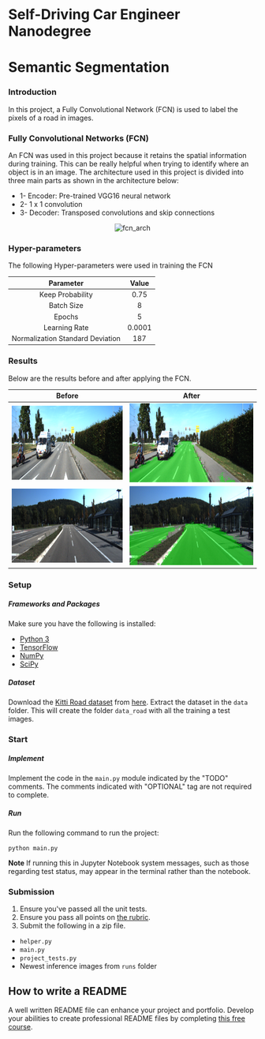 # Self-Driving Car Engineer Nanodegree
# Semantic Segmentation

### Introduction
In this project, a Fully Convolutional Network (FCN) is used to label the pixels of a road in images.

### Fully Convolutional Networks (FCN)
An FCN was used in this project because it retains the spatial information during training. This can be really helpful when trying to identify where an object is in an image. The architecture used in this project is divided into three main parts as shown in the architecture below:
* 1- Encoder: Pre-trained VGG16 neural network
* 2- 1 x 1 convolution
* 3- Decoder: Transposed convolutions and skip connections

<p align="center"><img src="./README_images/FCN_arch.jpeg" alt="fcn_arch" height="500"/></p>

### Hyper-parameters
The following Hyper-parameters were used in training the FCN

| Parameter                        | Value   | 
|:--------------------------------:|:-------:| 
| Keep Probability                 | 0.75    | 
| Batch Size                       | 8       |
| Epochs                           | 5       |
| Learning Rate                    | 0.0001  |
| Normalization Standard Deviation | 187     |

### Results
Below are the results before and after applying the FCN.

Before                                                            | After
:-------------------------------------------------------------------:|:-------------------------------------------------------------------:
<img src="./README_images/before_umm_000041.png" alt="ex_1" height="150"> | <img src="./README_images/umm_000041.png" alt="ex_2" height="160">
<img src="./README_images/before_umm_000084.png" alt="ex_1" height="150"> | <img src="./README_images/umm_000084.png" alt="ex_2" height="160">

### Setup
##### Frameworks and Packages
Make sure you have the following is installed:
 - [Python 3](https://www.python.org/)
 - [TensorFlow](https://www.tensorflow.org/)
 - [NumPy](http://www.numpy.org/)
 - [SciPy](https://www.scipy.org/)
##### Dataset
Download the [Kitti Road dataset](http://www.cvlibs.net/datasets/kitti/eval_road.php) from [here](http://www.cvlibs.net/download.php?file=data_road.zip).  Extract the dataset in the `data` folder.  This will create the folder `data_road` with all the training a test images.

### Start
##### Implement
Implement the code in the `main.py` module indicated by the "TODO" comments.
The comments indicated with "OPTIONAL" tag are not required to complete.
##### Run
Run the following command to run the project:
```
python main.py
```
**Note** If running this in Jupyter Notebook system messages, such as those regarding test status, may appear in the terminal rather than the notebook.

### Submission
1. Ensure you've passed all the unit tests.
2. Ensure you pass all points on [the rubric](https://review.udacity.com/#!/rubrics/989/view).
3. Submit the following in a zip file.
 - `helper.py`
 - `main.py`
 - `project_tests.py`
 - Newest inference images from `runs` folder
 
 ## How to write a README
A well written README file can enhance your project and portfolio.  Develop your abilities to create professional README files by completing [this free course](https://www.udacity.com/course/writing-readmes--ud777).
